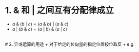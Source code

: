 # 1.  & 和 | 之间互有分配律成立
+ $a \ \&\ (b \ |\  c) = (a \ \& \  b)\ | \ (a \ \& \ c)$
+ $a \ | \ (b \ \& \ c) = (a \ | \ b) \ \& \ (a \ | \ c)$
<br>
# 2. 异或运算的用途
	+ 对于给定的位向量的指定位置按位取反
		+ e.g.